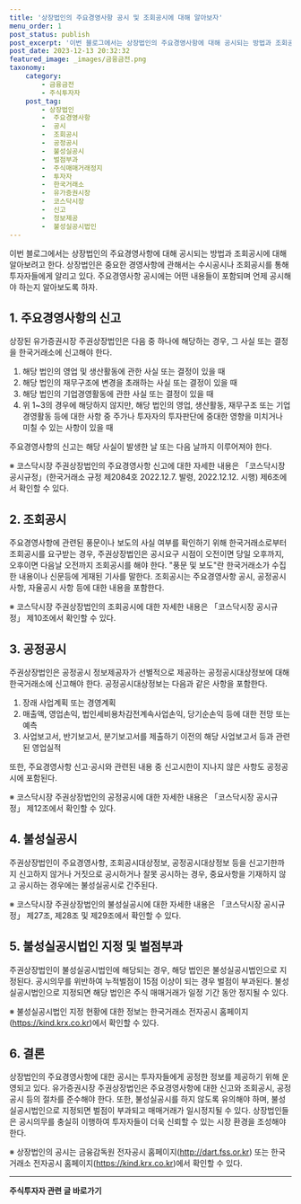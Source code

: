 ```yaml
---
title: '상장법인의 주요경영사항 공시 및 조회공시에 대해 알아보자'
menu_order: 1
post_status: publish
post_excerpt: '이번 블로그에서는 상장법인의 주요경영사항에 대해 공시되는 방법과 조회공시에 대해 알아보려고 한다. 상장법인은 중요한 경영사항에 관해서는 수시공시나 조회공시를 통해 투자자들에게 알리고 있다. 주요경영사항 공시에는 어떤 내용들이 포함되며 언제 공시해야 하는지 알아보도록 하자.'
post_date: 2023-12-13 20:32:32
featured_image: _images/금융금전.png
taxonomy:
    category:
        - 금융금전
        - 주식투자자
    post_tag:
        - 상장법인
        -  주요경영사항
        -  공시
        -  조회공시
        -  공정공시
        -  불성실공시
        -  벌점부과
        -  주식매매거래정지
        -  투자자
        -  한국거래소
        -  유가증권시장
        -  코스닥시장
        -  신고
        -  정보제공
        -  불성실공시법인
---
```



이번 블로그에서는 상장법인의 주요경영사항에 대해 공시되는 방법과 조회공시에 대해 알아보려고 한다. 상장법인은 중요한 경영사항에 관해서는 수시공시나 조회공시를 통해 투자자들에게 알리고 있다. 주요경영사항 공시에는 어떤 내용들이 포함되며 언제 공시해야 하는지 알아보도록 하자.

## 1. 주요경영사항의 신고

상장된 유가증권시장 주권상장법인은 다음 중 하나에 해당하는 경우, 그 사실 또는 결정을 한국거래소에 신고해야 한다.

1. 해당 법인의 영업 및 생산활동에 관한 사실 또는 결정이 있을 때
2. 해당 법인의 재무구조에 변경을 초래하는 사실 또는 결정이 있을 때
3. 해당 법인의 기업경영활동에 관한 사실 또는 결정이 있을 때
4. 위 1~3의 경우에 해당하지 않지만, 해당 법인의 영업, 생산활동, 재무구조 또는 기업경영활동 등에 대한 사항 중 주가나 투자자의 투자판단에 중대한 영향을 미치거나 미칠 수 있는 사항이 있을 때

주요경영사항의 신고는 해당 사실이 발생한 날 또는 다음 날까지 이루어져야 한다.

※ 코스닥시장 주권상장법인의 주요경영사항 신고에 대한 자세한 내용은 「코스닥시장 공시규정」(한국거래소 규정 제2084호 2022.12.7. 발령, 2022.12.12. 시행) 제6조에서 확인할 수 있다.

## 2. 조회공시

주요경영사항에 관련된 풍문이나 보도의 사실 여부를 확인하기 위해 한국거래소로부터 조회공시를 요구받는 경우, 주권상장법인은 공시요구 시점이 오전이면 당일 오후까지, 오후이면 다음날 오전까지 조회공시를 해야 한다. "풍문 및 보도"란 한국거래소가 수집한 내용이나 신문등에 게재된 기사를 말한다. 조회공시는 주요경영사항 공시, 공정공시 사항, 자율공시 사항 등에 대한 내용을 포함한다.

※ 코스닥시장 주권상장법인의 조회공시에 대한 자세한 내용은 「코스닥시장 공시규정」 제10조에서 확인할 수 있다.

## 3. 공정공시

주권상장법인은 공정공시 정보제공자가 선별적으로 제공하는 공정공시대상정보에 대해 한국거래소에 신고해야 한다. 공정공시대상정보는 다음과 같은 사항을 포함한다.

1. 장래 사업계획 또는 경영계획
2. 매출액, 영업손익, 법인세비용차감전계속사업손익, 당기순손익 등에 대한 전망 또는 예측
3. 사업보고서, 반기보고서, 분기보고서를 제출하기 이전의 해당 사업보고서 등과 관련된 영업실적

또한, 주요경영사항 신고·공시와 관련된 내용 중 신고시한이 지나지 않은 사항도 공정공시에 포함된다.

※ 코스닥시장 주권상장법인의 공정공시에 대한 자세한 내용은 「코스닥시장 공시규정」 제12조에서 확인할 수 있다.

## 4. 불성실공시

주권상장법인이 주요경영사항, 조회공시대상정보, 공정공시대상정보 등을 신고기한까지 신고하지 않거나 거짓으로 공시하거나 잘못 공시하는 경우, 중요사항을 기재하지 않고 공시하는 경우에는 불성실공시로 간주된다.

※ 코스닥시장 주권상장법인의 불성실공시에 대한 자세한 내용은 「코스닥시장 공시규정」 제27조, 제28조 및 제29조에서 확인할 수 있다.

## 5. 불성실공시법인 지정 및 벌점부과

주권상장법인이 불성실공시법인에 해당되는 경우, 해당 법인은 불성실공시법인으로 지정된다. 공시의무를 위반하여 누적벌점이 15점 이상이 되는 경우 벌점이 부과된다. 불성실공시법인으로 지정되면 해당 법인은 주식 매매거래가 일정 기간 동안 정지될 수 있다.

※ 불성실공시법인 지정 현황에 대한 정보는 한국거래소 전자공시 홈페이지(https://kind.krx.co.kr)에서 확인할 수 있다.

## 6. 결론

상장법인의 주요경영사항에 대한 공시는 투자자들에게 공정한 정보를 제공하기 위해 운영되고 있다. 유가증권시장 주권상장법인은 주요경영사항에 대한 신고와 조회공시, 공정공시 등의 절차를 준수해야 한다. 또한, 불성실공시를 하지 않도록 유의해야 하며, 불성실공시법인으로 지정되면 벌점이 부과되고 매매거래가 일시정지될 수 있다. 상장법인들은 공시의무를 충실히 이행하여 투자자들이 더욱 신뢰할 수 있는 시장 환경을 조성해야 한다.

※ 상장법인의 공시는 금융감독원 전자공시 홈페이지(http://dart.fss.or.kr) 또는 한국거래소 전자공시 홈페이지(https://kind.krx.co.kr)에서 확인할 수 있다.
<!-- wp:separator -->
<hr class="wp-block-separator has-alpha-channel-opacity"/>
<!-- /wp:separator -->

<!-- wp:group {"backgroundColor":"base","layout":{"type":"constrained"}} -->
<div class="wp-block-group has-base-background-color has-background"><!-- wp:paragraph {"align":"center","fontSize":"medium"} -->
<p class="has-text-align-center has-large-font-size"><strong>주식투자자 관련 글 바로가기</strong></p>
<!-- /wp:paragraph -->


<!-- wp:latest-posts
{"categories":[{"id":15119,"count":19,"description":"","link":"https://uknowlaw.com/category/%ec%a3%bc%ec%8b%9d%ed%88%ac%ec%9e%90%ec%9e%90/","name":"주식투자자","slug":"주식투자자","taxonomy":"category","parent":0,"meta":[],"_links":{"self":[{"href":"https://uknowlaw.com/wp-json/wp/v2/categories/15119"}],"collection":[{"href":"https://uknowlaw.com/wp-json/wp/v2/categories"}],"about":[{"href":"https://uknowlaw.com/wp-json/wp/v2/taxonomies/category"}],"wp:post_type":[{"href":"https://uknowlaw.com/wp-json/wp/v2/posts?categories=15119"}],"curies":[{"name":"wp","href":"https://api.w.org/{rel}","templated":true}]}}],"postsToShow":100,"excerptLength":28,"postLayout":"grid","columns":2,"featuredImageAlign":"left","featuredImageSizeSlug":"large","fontSize":"small"} /--></div>
<!-- /wp:group -->